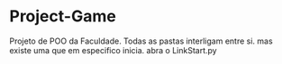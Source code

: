 # Project-Game
Projeto de POO da Faculdade.
Todas as pastas interligam entre si.
mas existe uma que em especifico inicia.
abra o LinkStart.py
